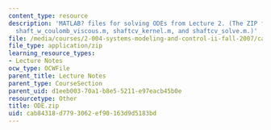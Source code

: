 ```yaml
---
content_type: resource
description: 'MATLAB? files for solving ODEs from Lecture 2. (The ZIP file contains:
  shaft_w_coulomb_viscous.m, shaftcv_kernel.m, and shaftcv_solve.m.)'
file: /media/courses/2-004-systems-modeling-and-control-ii-fall-2007/cab84318d7793062ef90163d9d5183bd_ODE.zip
file_type: application/zip
learning_resource_types:
- Lecture Notes
ocw_type: OCWFile
parent_title: Lecture Notes
parent_type: CourseSection
parent_uid: d1eeb003-70a1-b8e5-5211-e97eacb45b0e
resourcetype: Other
title: ODE.zip
uid: cab84318-d779-3062-ef90-163d9d5183bd
---
```

